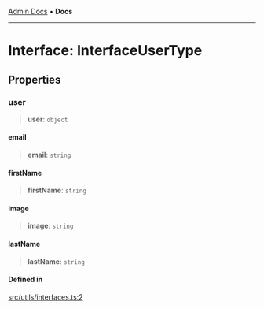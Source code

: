 [Admin Docs](/) • **Docs**

***

# Interface: InterfaceUserType

## Properties

### user

> **user**: `object`

#### email

> **email**: `string`

#### firstName

> **firstName**: `string`

#### image

> **image**: `string`

#### lastName

> **lastName**: `string`

#### Defined in

[src/utils/interfaces.ts:2](https://github.com/PalisadoesFoundation/talawa-admin/blob/main/src/utils/interfaces.ts#L2)

